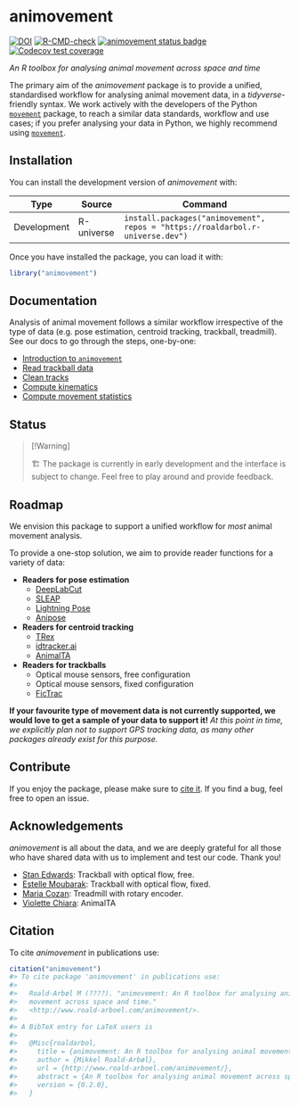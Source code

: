 
<!-- README.md is generated from README.Rmd. Please edit that file -->

# animovement

<!-- badges: start -->

[![DOI](https://zenodo.org/badge/773406370.svg)](https://zenodo.org/doi/10.5281/zenodo.13235277)
[![R-CMD-check](https://github.com/roaldarbol/animovement/actions/workflows/R-CMD-check.yaml/badge.svg)](https://github.com/roaldarbol/animovement/actions/workflows/R-CMD-check.yaml)
[![animovement status
badge](https://roaldarbol.r-universe.dev/badges/animovement)](https://roaldarbol.r-universe.dev)
[![Codecov test
coverage](https://codecov.io/gh/roaldarbol/animovement/graph/badge.svg)](https://app.codecov.io/gh/roaldarbol/animovement)
<!-- badges: end -->

*An R toolbox for analysing animal movement across space and time*

The primary aim of the *animovement* package is to provide a unified,
standardised workflow for analysing animal movement data, in a
*tidyverse*-friendly syntax. We work actively with the developers of the
Python [`movement`](https://movement.neuroinformatics.dev/) package, to
reach a similar data standards, workflow and use cases; if you prefer
analysing your data in Python, we highly recommend using
[`movement`](https://movement.neuroinformatics.dev/).

## Installation

You can install the development version of *animovement* with:

| Type | Source | Command |
|----|----|----|
| Development | R-universe | `install.packages("animovement", repos = "https://roaldarbol.r-universe.dev")` |

Once you have installed the package, you can load it with:

``` r
library("animovement")
```

## Documentation

Analysis of animal movement follows a similar workflow irrespective of
the type of data (e.g. pose estimation, centroid tracking, trackball,
treadmill). See our docs to go through the steps, one-by-one:

- [Introduction to
  `animovement`](https://www.roald-arboel.com/animovement/articles/Introduction-to-animovement.html)
- [Read trackball
  data](https://www.roald-arboel.com/animovement/articles/Read-trackball-data.html)
- [Clean
  tracks](https://www.roald-arboel.com/animovement/articles/Clean-tracks.html)
- [Compute
  kinematics](https://www.roald-arboel.com/animovement/articles/Compute-kinematics.html)
- [Compute movement
  statistics](https://www.roald-arboel.com/animovement/articles/Compute-movement-statistics.html)

## Status

> \[!Warning\]
>
> 🏗️ The package is currently in early development and the interface is
> subject to change. Feel free to play around and provide feedback.

## Roadmap

We envision this package to support a unified workflow for *most* animal
movement analysis.

To provide a one-stop solution, we aim to provide reader functions for a
variety of data:

- **Readers for pose estimation**
  - [DeepLabCut](https://deeplabcut.github.io/DeepLabCut/README.html)
  - [SLEAP](https://sleap.ai/)
  - [Lightning Pose](https://lightning-pose.readthedocs.io/en/latest/)
  - [Anipose](https://anipose.readthedocs.io/en/latest/)
- **Readers for centroid tracking**
  - [TRex](https://trex.run/)
  - [idtracker.ai](https://idtracker.ai/latest/)
  - [AnimalTA](http://vchiara.eu/index.php/animalta)
- **Readers for trackballs**
  - Optical mouse sensors, free configuration
  - Optical mouse sensors, fixed configuration
  - [FicTrac](https://github.com/rjdmoore/fictrac)

**If your favourite type of movement data is not currently supported, we
would love to get a sample of your data to support it!** *At this point
in time, we explicitly plan not to support GPS tracking data, as many
other packages already exist for this purpose.*

## Contribute

If you enjoy the package, please make sure to [cite it](#citation). If
you find a bug, feel free to open an issue.

## Acknowledgements

*animovement* is all about the data, and we are deeply grateful for all
those who have shared data with us to implement and test our code. Thank
you!

- [Stan Edwards](): Trackball with optical flow, free.
- [Estelle Moubarak](): Trackball with optical flow, fixed.
- [Maria Cozan](): Treadmill with rotary encoder.
- [Violette Chiara](): AnimalTA

## Citation

To cite *animovement* in publications use:

``` r
citation("animovement")
#> To cite package 'animovement' in publications use:
#> 
#>   Roald-Arbøl M (????). "animovement: An R toolbox for analysing animal
#>   movement across space and time."
#>   <http://www.roald-arboel.com/animovement/>.
#> 
#> A BibTeX entry for LaTeX users is
#> 
#>   @Misc{roaldarbol,
#>     title = {animovement: An R toolbox for analysing animal movement across space and time.},
#>     author = {Mikkel Roald-Arbøl},
#>     url = {http://www.roald-arboel.com/animovement/},
#>     abstract = {An R toolbox for analysing animal movement across space and time.},
#>     version = {0.2.0},
#>   }
```
